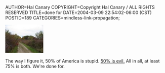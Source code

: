 AUTHOR=Hal Canary
COPYRIGHT=Copyright Hal Canary / ALL RIGHTS RESERVED
TITLE=done for
DATE=2004-03-09 22:54:02-06:00 (CST)
POSTID=189
CATEGORIES=mindless-link-propagation;

[![[Thumb]](/photos/thumb/2002-10-19-arbor02.jpg)](/photos/2002-10-19-arbor02.jpg)

The way I figure it, 50% of America is stupid. [50% is evil.](http://salon.com/opinion/feature/2004/03/10/osp/) All in all, at least 75% is both. We're done for.
